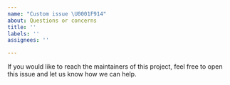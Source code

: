 ```yaml
---
name: "Custom issue \U0001F914"
about: Questions or concerns
title: ''
labels: ''
assignees: ''

---
```


If you would like to reach the maintainers of this project, feel free to open this issue and let us know how we can help.